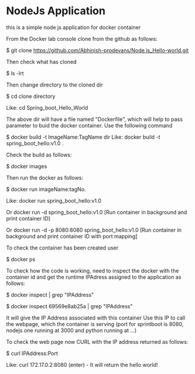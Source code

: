# NodeJs Application 

this is a simple node js application for docker container

From the Docker lab console clone from the github as follows:

$ git clone https://github.com/Abhinish-prodevans/Node.js_Hello-world.git

Then check what has cloned

$ ls -lrt

Then change directory to the cloned dir

$ cd clone directory

Like: cd Spring_boot_Hello_World

The above dir will have a file named "Dockerfile", which will help to pass parameter to buid the docker container. Use the following command

$ docker build -t ImageName:TagName dir Like: docker build -t spring_boot_hello:v1.0 .

Check the build as follows:

$ docker images

Then run the docker as follows:

$ docker run imageName:tagNo.

Like: docker run spring_boot_hello:v1.0

Or docker run -d spring_boot_hello:v1.0 [Run container in background and print container ID]

Or docker run -d -p 8080:8080 spring_boot_hello:v1.0 [Run container in background and print container ID with port mapping]

To check the container has been created user

$ docker ps

To check how the code is working, need to inspect the docker with the container id and get the runtime IPAdress assigned to the application as follows:

$ docker inspect | grep "IPAddress"

$ docker inspect 69569e8ab25a | grep "IPAddress"

It will give the IP Address associated with this container Use this IP to call the webpage, which the container is serving (port for sprintboot is 8080, nodejs one running at 3000 and python running at ...)

To check the web page now CURL with the IP address returned as follows:

$ curl IPAddress:Port

Like: curl 172.17.0.2:8080 (enter) - It will return the hello world!
